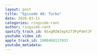 ```yaml
---
layout: post
title: "Episode 48: Turbo"
date: 2020-03-11
categories: ringside-rant
author: ringside-rant
spotify_track_id: 0SxgMZWJeph273PyPdmYJF
youtube_video_id: 
apple_track_id: 1000468117033
youtube_metadata: 
---
```


